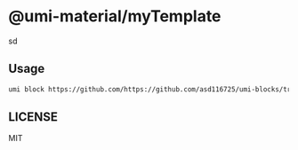 # @umi-material/myTemplate

sd

## Usage

```sh
umi block https://github.com/https://github.com/asd116725/umi-blocks/tree/master/myTemplate
```

## LICENSE

MIT
